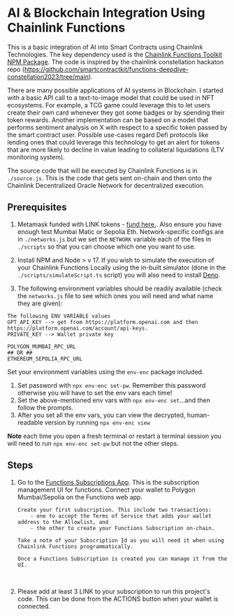 # AI & Blockchain Integration Using Chainlink Functions

This is a basic integration of AI into Smart Contracts using Chainlink Technologies. The key dependency used is the [Chainlink Functions Toolkit NPM Package](https://github.com/smartcontractkit/functions-toolkit). The code is inspired by the chainlink constellation hackaton repo (https://github.com/smartcontractkit/functions-deepdive-constellation2023/tree/main).

There are many possible applications of AI systems in Blockchain. I started with a basic API call to a text-to-image model that could be used in NFT ecosystems. For example, a TCG game could leverage this to let users create their own card whenever they got some badges or by spending their token rewards.
Another implementation can be based on a model that performs sentiment analysis on X with respect to a specific token passed by the smart contract user. Possible use-cases regard Defi protocols like lending ones that could leverage this technology to get an alert for tokens that are more likely to decline in value leading to collateral liquidations (LTV monitoring system).

The source code that will be executed by Chainlink Functions is in `./source.js`. This is the code that gets sent on-chain and then onto the Chainlink Decentralized Oracle Network for decentralized execution.

## Prerequisites

1. Metamask funded with LINK tokens - [fund here.](faucets.chain.link). Also ensure you have enough test Mumbai Matic or Sepolia Eth. Network-specific configs are in `./networks.js` but we set the `NETWORK` variable each of the files in `./scripts` so that you can choose which one you want to use.

2. Install NPM and Node > v 17. If you wish to simulate the execution of your Chainlink Functions Locally using the in-built simulator (done in the `./scripts/simulateScript.ts` script) you will also need to install [Deno](https://deno.land/manual/getting_started/installation).

3. The following environment variables should be readily available (check the `networks.js` file to see which ones you will need and what name they are given):

```
The following ENV VARIABLE values
GPT_API_KEY --> get from https://platform.openai.com and then https://platform.openai.com/account/api-keys.
PRIVATE_KEY --> Wallet private key

POLYGON_MUMBAI_RPC_URL
## OR ##
ETHEREUM_SEPOLIA_RPC_URL
```

Set your environment variables using the `env-enc` package included.  
1. Set password with `npx env-enc set-pw`. Remember this password otherwise you will have to set the env vars each time!
2. Set the above-mentioned env vars with `npx env-enc set`...and then follow the prompts.
3. After you set all the env vars, you can view the decrypted, human-readable version by running `npx env-enc view`

**Note** each time you open a fresh terminal or restart a terminal session you will need to run `npx env-enc set-pw` but not the other steps.

## Steps

1.  Go to the [Functions Subscriptions App](https://functions.chain.link). This is the subscription management UI for functions. Connect your wallet to Polygon Mumbai/Sepolia on the Functions web app.

        Create your first subscription. This include two transactions:
            - one to accept the Terms of Service that adds your wallet address to the Allowlist, and
            - the other to create your Functions Subscription on-chain.

        Take a note of your Subscription Id as you will need it when using Chainlink Functions programmatically.

        Once a Functions Subscription is created you can manage it from the UI.

    </br>

2.  Please add at least 3 LINK to your subscription to run this project's code. This can be done from the ACTIONS button when your wallet is connected.
    </br>
